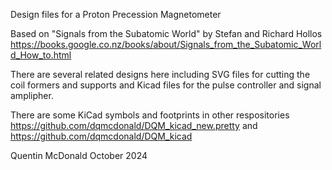 Design files for a Proton Precession Magnetometer

Based on "Signals from the Subatomic World" by Stefan and Richard Hollos
https://books.google.co.nz/books/about/Signals_from_the_Subatomic_World_How_to.html



There are several related designs here including SVG files for cutting the coil formers and supports and
Kicad files for the pulse controller and signal amplipher. 

There are some KiCad symbols and footprints in other respositories https://github.com/dqmcdonald/DQM_kicad_new.pretty and https://github.com/dqmcdonald/DQM_kicad

Quentin McDonald
October 2024
